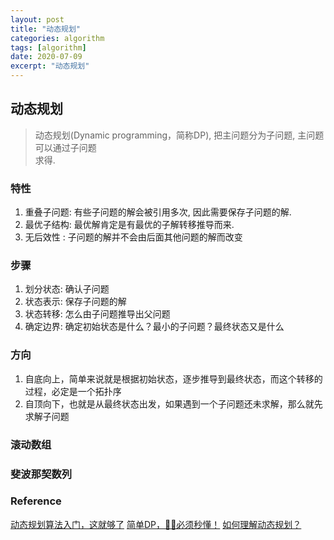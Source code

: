 ```yaml
---
layout: post
title: "动态规划"
categories: algorithm
tags: [algorithm]
date: 2020-07-09
excerpt: "动态规划"
---
```


## 动态规划

> 动态规划(Dynamic programming，简称DP), 把主问题分为子问题, 主问题可以通过子问题  
> 求得. 

### 特性
1. 重叠子问题: 有些子问题的解会被引用多次, 因此需要保存子问题的解.
2. 最优子结构: 最优解肯定是有最优的子解转移推导而来.
3. 无后效性  : 子问题的解并不会由后面其他问题的解而改变

### 步骤

1. 划分状态: 确认子问题
2. 状态表示: 保存子问题的解
3. 状态转移: 怎么由子问题推导出父问题
4. 确定边界: 确定初始状态是什么？最小的子问题？最终状态又是什么

### 方向

1. 自底向上，简单来说就是根据初始状态，逐步推导到最终状态，而这个转移的过程，必定是一个拓扑序
2. 自顶向下，也就是从最终状态出发，如果遇到一个子问题还未求解，那么就先求解子问题

### 滚动数组

### 斐波那契数列

### Reference
[动态规划算法入门，这就够了](https://baijiahao.baidu.com/s?id=1631319141857419948&wfr=spider&for=pc)
[简单DP，🤷‍♀️必须秒懂！](https://leetcode-cn.com/problems/unique-paths-ii/solution/jian-dan-dpbi-xu-miao-dong-by-sweetiee/)
[如何理解动态规划？](https://www.zhihu.com/question/39948290)
